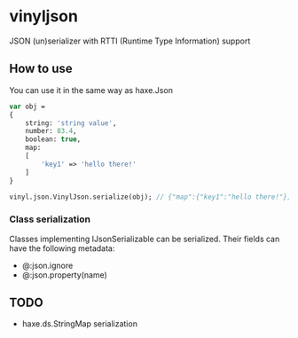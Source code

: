 # vinyljson

JSON (un)serializer with RTTI (Runtime Type Information) support

## How to use

You can use it in the same way as haxe.Json

```haxe
var obj =
{
	string: 'string value',
	number: 83.4,
	boolean: true,
	map:
	[
		'key1' => 'hello there!'
	]
}

vinyl.json.VinylJson.serialize(obj); // {"map":{"key1":"hello there!"},"number":83.4,"string":"string value","boolean":true}
```
### Class serialization

Classes implementing IJsonSerializable can be serialized. Their fields can have the following metadata:

- @:json.ignore
- @:json.property(name)

## TODO

- haxe.ds.StringMap serialization